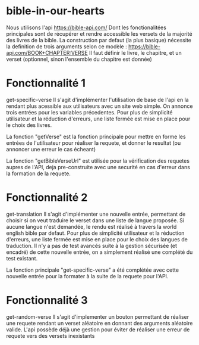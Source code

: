 # bible-in-our-hearts
Nous utilisons l'api https://bible-api.com/
Dont les fonctionalitées principales sont de récupérer et rendre accessible les versets de la majorité des livres de la bible.
La construction par defaut (la plus basique) nécessite la definition de trois arguments selon ce modèle : https://bible-api.com/BOOK+CHAPTER:VERSE
Il faut définir le livre, le chapitre, et un verset (optionnel, sinon l'ensemble du chapitre est donnée)


# Fonctionnalité 1
get-specific-verse
Il s'agit d'implémenter l'utilisation de base de l'api en la rendant plus acessible aux utilisateurs avec un site web simple.
On annonce trois entrées pour les variables précedentes.
Pour plus de simplicité utilisateur et la réduction d'erreurs, une liste fermée est mise en place pour le choix des livres.

La fonction "getVerse" est la fonction principale pour mettre en forme les entrées de l'utilisateur pour réaliser la requete, et donner le resultat (ou annoncer une erreur le cas écheant)

La fonction "getBibleVerseUrl" est utilisée pour la vérification des requetes aupres de l'API, deja pre-construite avec une securité en cas d'erreur dans la formation de la requete.

# Fonctionnalité 2
get-translation
Il s'agit d'implémenter une nouvelle entrée, permettant de choisir si on veut traduire le verset dans une liste de langue proposée.
Si aucune langue n'est demandée, le rendu est réalisé à travers la world english bible par defaut.
Pour plus de simplicité utilisateur et la réduction d'erreurs, une liste fermée est mise en place pour le choix des langues de traduction.
Il n'y a pas de test avancés suite à la gestion sécurisée (et encadré) de cette nouvelle entrée, on a simplement réalisé une complété du test existant.

La fonction principale "get-specific-verse" a été complétée avec cette nouvelle entrée pour la formater à la suite de la requete pour l'API.


# Fonctionnalité 3
get-random-verse
Il s'agit d'implementer un bouton permettant de réaliser une requete rendant un verset aléatoire en donnant des arguments aléatoire valide.
L'api possède déjà une gestion pour éviter de réaliser une erreur de requete vers des versets inexistants